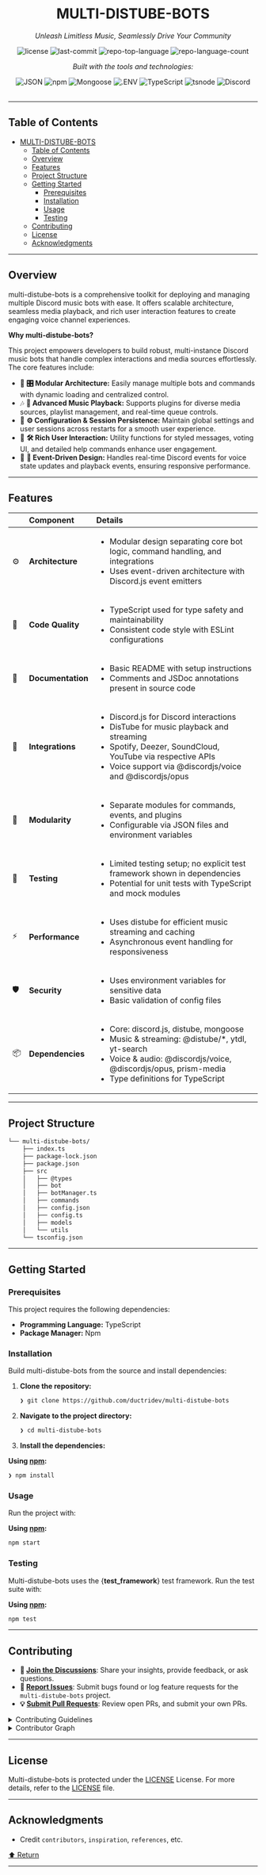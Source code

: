<div id="top">

<!-- HEADER STYLE: CLASSIC -->
<div align="center">


# MULTI-DISTUBE-BOTS

<em>Unleash Limitless Music, Seamlessly Drive Your Community</em>

<!-- BADGES -->
<img src="https://img.shields.io/github/license/ductridev/multi-distube-bots?style=flat&logo=opensourceinitiative&logoColor=white&color=0080ff" alt="license">
<img src="https://img.shields.io/github/last-commit/ductridev/multi-distube-bots?style=flat&logo=git&logoColor=white&color=0080ff" alt="last-commit">
<img src="https://img.shields.io/github/languages/top/ductridev/multi-distube-bots?style=flat&color=0080ff" alt="repo-top-language">
<img src="https://img.shields.io/github/languages/count/ductridev/multi-distube-bots?style=flat&color=0080ff" alt="repo-language-count">

<em>Built with the tools and technologies:</em>

<img src="https://img.shields.io/badge/JSON-000000.svg?style=flat&logo=JSON&logoColor=white" alt="JSON">
<img src="https://img.shields.io/badge/npm-CB3837.svg?style=flat&logo=npm&logoColor=white" alt="npm">
<img src="https://img.shields.io/badge/Mongoose-F04D35.svg?style=flat&logo=Mongoose&logoColor=white" alt="Mongoose">
<img src="https://img.shields.io/badge/.ENV-ECD53F.svg?style=flat&logo=dotenv&logoColor=black" alt=".ENV">
<img src="https://img.shields.io/badge/TypeScript-3178C6.svg?style=flat&logo=TypeScript&logoColor=white" alt="TypeScript">
<img src="https://img.shields.io/badge/tsnode-3178C6.svg?style=flat&logo=ts-node&logoColor=white" alt="tsnode">
<img src="https://img.shields.io/badge/Discord-5865F2.svg?style=flat&logo=Discord&logoColor=white" alt="Discord">

</div>
<br>

---

## Table of Contents

- [MULTI-DISTUBE-BOTS](#multi-distube-bots)
  - [Table of Contents](#table-of-contents)
  - [Overview](#overview)
  - [Features](#features)
  - [Project Structure](#project-structure)
  - [Getting Started](#getting-started)
    - [Prerequisites](#prerequisites)
    - [Installation](#installation)
    - [Usage](#usage)
    - [Testing](#testing)
  - [Contributing](#contributing)
  - [License](#license)
  - [Acknowledgments](#acknowledgments)

---

## Overview

multi-distube-bots is a comprehensive toolkit for deploying and managing multiple Discord music bots with ease. It offers scalable architecture, seamless media playback, and rich user interaction features to create engaging voice channel experiences.

**Why multi-distube-bots?**

This project empowers developers to build robust, multi-instance Discord music bots that handle complex interactions and media sources effortlessly. The core features include:

- 🧩 **🎛️ Modular Architecture:** Easily manage multiple bots and commands with dynamic loading and centralized control.
- 🎶 **🎵 Advanced Music Playback:** Supports plugins for diverse media sources, playlist management, and real-time queue controls.
- 🚀 **⚙️ Configuration & Session Persistence:** Maintain global settings and user sessions across restarts for a smooth user experience.
- 💬 **🛠️ Rich User Interaction:** Utility functions for styled messages, voting UI, and detailed help commands enhance user engagement.
- 🔄 **🔧 Event-Driven Design:** Handles real-time Discord events for voice state updates and playback events, ensuring responsive performance.

---

## Features

|      | Component         | Details                                                                                                                                                                                                                                |
| :--- | :---------------- | :------------------------------------------------------------------------------------------------------------------------------------------------------------------------------------------------------------------------------------- |
| ⚙️    | **Architecture**  | <ul><li>Modular design separating core bot logic, command handling, and integrations</li><li>Uses event-driven architecture with Discord.js event emitters</li></ul>                                                                   |
| 🔩    | **Code Quality**  | <ul><li>TypeScript used for type safety and maintainability</li><li>Consistent code style with ESLint configurations</li></ul>                                                                                                         |
| 📄    | **Documentation** | <ul><li>Basic README with setup instructions</li><li>Comments and JSDoc annotations present in source code</li></ul>                                                                                                                   |
| 🔌    | **Integrations**  | <ul><li>Discord.js for Discord interactions</li><li>DisTube for music playback and streaming</li><li>Spotify, Deezer, SoundCloud, YouTube via respective APIs</li><li>Voice support via @discordjs/voice and @discordjs/opus</li></ul> |
| 🧩    | **Modularity**    | <ul><li>Separate modules for commands, events, and plugins</li><li>Configurable via JSON files and environment variables</li></ul>                                                                                                     |
| 🧪    | **Testing**       | <ul><li>Limited testing setup; no explicit test framework shown in dependencies</li><li>Potential for unit tests with TypeScript and mock modules</li></ul>                                                                            |
| ⚡️    | **Performance**   | <ul><li>Uses distube for efficient music streaming and caching</li><li>Asynchronous event handling for responsiveness</li></ul>                                                                                                        |
| 🛡️    | **Security**      | <ul><li>Uses environment variables for sensitive data</li><li>Basic validation of config files</li></ul>                                                                                                                               |
| 📦    | **Dependencies**  | <ul><li>Core: discord.js, distube, mongoose</li><li>Music & streaming: @distube/*, ytdl, yt-search</li><li>Voice & audio: @discordjs/voice, @discordjs/opus, prism-media</li><li>Type definitions for TypeScript</li></ul>             |

---

## Project Structure

```sh
└── multi-distube-bots/
    ├── index.ts
    ├── package-lock.json
    ├── package.json
    ├── src
    │   ├── @types
    │   ├── bot
    │   ├── botManager.ts
    │   ├── commands
    │   ├── config.json
    │   ├── config.ts
    │   ├── models
    │   └── utils
    └── tsconfig.json
```

---

## Getting Started

### Prerequisites

This project requires the following dependencies:

- **Programming Language:** TypeScript
- **Package Manager:** Npm

### Installation

Build multi-distube-bots from the source and install dependencies:

1. **Clone the repository:**

    ```sh
    ❯ git clone https://github.com/ductridev/multi-distube-bots
    ```

2. **Navigate to the project directory:**

    ```sh
    ❯ cd multi-distube-bots
    ```

3. **Install the dependencies:**

**Using [npm](https://www.npmjs.com/):**

```sh
❯ npm install
```

### Usage

Run the project with:

**Using [npm](https://www.npmjs.com/):**

```sh
npm start
```

### Testing

Multi-distube-bots uses the {__test_framework__} test framework. Run the test suite with:

**Using [npm](https://www.npmjs.com/):**

```sh
npm test
```

---

## Contributing

- **💬 [Join the Discussions](https://github.com/ductridev/multi-distube-bots/discussions)**: Share your insights, provide feedback, or ask questions.
- **🐛 [Report Issues](https://github.com/ductridev/multi-distube-bots/issues)**: Submit bugs found or log feature requests for the `multi-distube-bots` project.
- **💡 [Submit Pull Requests](https://github.com/ductridev/multi-distube-bots/blob/main/CONTRIBUTING.md)**: Review open PRs, and submit your own PRs.

<details closed>
<summary>Contributing Guidelines</summary>

1. **Fork the Repository**: Start by forking the project repository to your github account.
2. **Clone Locally**: Clone the forked repository to your local machine using a git client.
   ```sh
   git clone https://github.com/ductridev/multi-distube-bots
   ```
3. **Create a New Branch**: Always work on a new branch, giving it a descriptive name.
   ```sh
   git checkout -b new-feature-x
   ```
4. **Make Your Changes**: Develop and test your changes locally.
5. **Commit Your Changes**: Commit with a clear message describing your updates.
   ```sh
   git commit -m 'Implemented new feature x.'
   ```
6. **Push to github**: Push the changes to your forked repository.
   ```sh
   git push origin new-feature-x
   ```
7. **Submit a Pull Request**: Create a PR against the original project repository. Clearly describe the changes and their motivations.
8. **Review**: Once your PR is reviewed and approved, it will be merged into the main branch. Congratulations on your contribution!
</details>

<details closed>
<summary>Contributor Graph</summary>
<br>
<p align="left">
   <a href="https://github.com{/ductridev/multi-distube-bots/}graphs/contributors">
      <img src="https://contrib.rocks/image?repo=ductridev/multi-distube-bots">
   </a>
</p>
</details>

---

## License

Multi-distube-bots is protected under the [LICENSE](https://choosealicense.com/licenses) License. For more details, refer to the [LICENSE](https://choosealicense.com/licenses/) file.

---

## Acknowledgments

- Credit `contributors`, `inspiration`, `references`, etc.

<div align="left"><a href="#top">⬆ Return</a></div>

---
